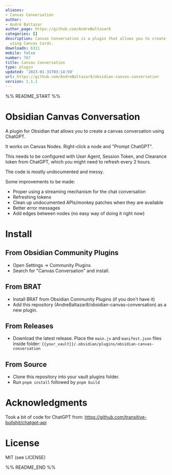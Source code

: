 ```yaml
---
aliases:
- Canvas Conversation
author:
- André Baltazar
author_page: https://github.com/AndreBaltazar8
categories: []
description: Canvas Conversation is a plugin that allows you to create a ChatGPT conversation
  using Canvas Cards.
downloads: 6311
mobile: false
number: 767
title: Canvas Conversation
type: plugin
updated: '2023-01-31T03:14:59'
url: https://github.com/AndreBaltazar8/obsidian-canvas-conversation
version: 1.1.1
---
```


%% README_START %%

# Obsidian Canvas Conversation

A plugin for Obsidian that allows you to create a canvas conversation using ChatGPT.

It works on Canvas Nodes. Right-click a node and "Prompt ChatGPT".

This needs to be configured with User Agent, Session Token, and Clearance token from ChatGPT, which you might need to refresh every 2 hours.

The code is mostly undocumented and messy.

Some improvements to be made:

-   Proper using a streaming mechanism for the chat conversation
-   Refreshing tokens
-   Clean up undocumented APIs/monkey patches when they are available
-   Better error messages
-   Add edges between nodes (no easy way of doing it right now)

# Install

## From Obsidian Community Plugins

-   Open Settings -> Community Plugins
-   Search for "Canvas Conversation" and install.

## From BRAT

-   Install BRAT from Obsidian Community Plugins (if you don't have it)
-   Add this repository (AndreBaltazar8/obsidian-canvas-conversation) as a new plugin.

## From Releases

-   Download the latest release. Place the `main.js` and `manifest.json` files inside folder: `{{your_vault}}/.obsidian/plugins/obsidian-canvas-conversation`

## From Source

-   Clone this repository into your vault plugins folder.
-   Run `pnpm install` followed by `pnpm build`

# Acknowledgments

Took a bit of code for ChatGPT from: https://github.com/transitive-bullshit/chatgpt-api

# License

MIT (see LICENSE)


%% README_END %%